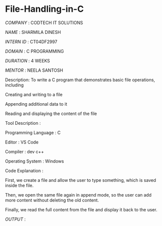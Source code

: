 # File-Handling-in-C

*COMPANY* : CODTECH IT SOLUTIONS

*NAME* : SHARMILA DINESH

*INTERN ID* : CT04DF2997

*DOMAIN* : C PROGRAMMING

*DURATION* : 4 WEEKS

*MENTOR* : NEELA SANTOSH

Description:
To write a C program that demonstrates basic file operations, including

Creating and writing to a file

Appending additional data to it

Reading and displaying the content of the file

Tool	Description : 

Programming Language :	C 

Editor	             :  VS Code

Compiler	           : dev c++

Operating System	   : Windows

Code Explanation :

First, we create a file and allow the user to type something, which is saved inside the file.

Then, we open the same file again in append mode, so the user can add more content without deleting the old content.

Finally, we read the full content from the file and display it back to the user.

*OUTPUT* :




